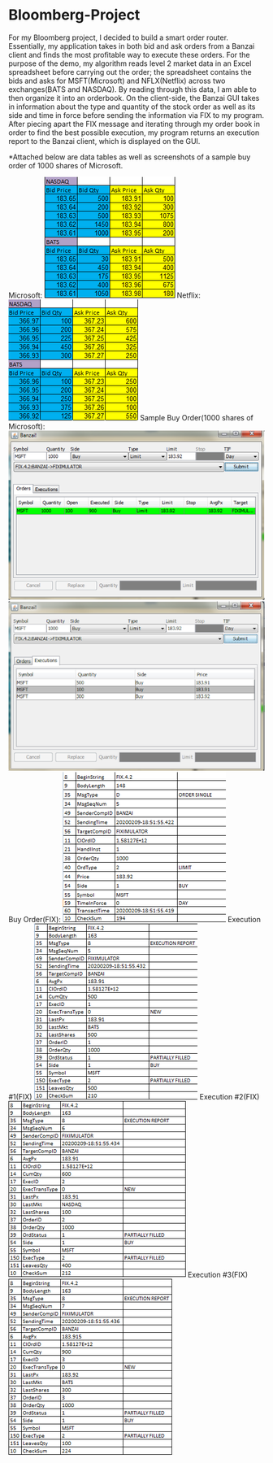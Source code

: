 # Bloomberg-Project

For my Bloomberg project, I decided to build a smart order router. Essentially, my application takes in both bid and ask orders from a Banzai client and finds the most profitable way to execute these orders. For the purpose of the demo, my algorithm reads level 2 market data in an Excel spreadsheet before carrying out the order; the spreadsheet contains the bids and asks for MSFT(Microsoft) and NFLX(Netflix) across two exchanges(BATS and NASDAQ). By reading through this data, I am able to then organize it into an orderbook.
On the client-side, the Banzai GUI takes in information about the type and quantity of the stock order as well as its side and time in force before sending the information via FIX to my program. After piecing apart the FIX message and iterating through my order book in order to find the best possible execution, my program returns an execution report to the Banzai client, which is displayed on the GUI. 

*Attached below are data tables as well as screenshots of a sample buy order of 1000 shares of Microsoft. 

Microsoft:
![](images/microsoftOrderBook.png)
Netflix:
![](images/netflixOrderBook.png)
Sample Buy Order(1000 shares of Microsoft):
![](images/sampleBuyOrderPart1.png)
![](images/sampleBuyOrderPart2.png)
Buy Order(FIX):
![](images/buyOrder(FIX).png)
Execution #1(FIX)
![](images/execution1.png)
Execution #2(FIX)
![](images/execution2.png)
Execution #3(FIX)
![](images/execution3.png)

